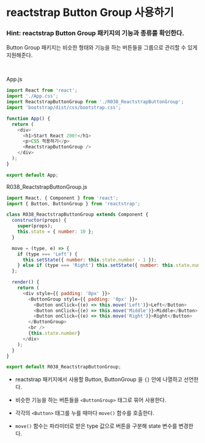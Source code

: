 # reactstrap Button Group 사용하기

### Hint: reactstrap Button Group 패키지의 기능과 종류를 확인한다.

Button Group 패키지는 비슷한 형태와 기능을 하는 버튼들을 그룹으로 관리할 수 있게 지원해준다.

<br>

App.js

```js
import React from 'react';
import './App.css';
import ReactstrapButtonGroup from './R038_ReactstrapButtonGroup';
import 'bootstrap/dist/css/bootstrap.css';

function App() {
  return (
    <div>
      <h1>Start React 200!</h1>
      <p>CSS 적용하기</p>
      <ReactstrapButtonGroup />
    </div>
  );
}

export default App;
```

R038_ReactstrapButtonGroup.js

```js
import React, { Component } from 'react';
import { Button, ButtonGroup } from 'reactstrap';

class R038_ReactstrapButtonGroup extends Component {
  constructor(props) {
    super(props);
    this.state = { number: 10 };
  }

  move = (type, e) => {
    if (type === 'Left') {
      this.setState({ number: this.state.number - 1 });
    } else if (type === 'Right') this.setState({ number: this.state.number + 1 });
  };

  render() {
    return (
      <div style={{ padding: '0px' }}>
        <ButtonGroup style={{ padding: '0px' }}>
          <Button onClick={(e) => this.move('Left')}>Left</Button>
          <Button onClick={(e) => this.move('Middle')}>Middle</Button>
          <Button onClick={(e) => this.move('Right')}>Right</Button>
        </ButtonGroup>
        <br />
        {this.state.number}
      </div>
    );
  }
}

export default R038_ReactstrapButtonGroup;
```

- reactstrap 패키지에서 사용할 Button, ButtonGroup 을 `{}` 안에 나열하고 선언한다.

- 비슷한 기능을 하는 버튼들을 `<ButtonGroup>` 태그로 묶어 사용한다.

- 각각의 `<Button>` 태그를 누를 때마다 `move()` 함수를 호출한다.

- `move()` 함수는 파라미터로 받은 type 값으로 버튼을 구분해 state 변수를 변경한다.
